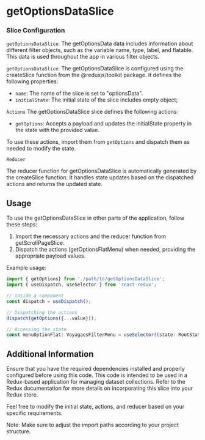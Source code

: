 # getOptionsDataSlice

### Slice Configuration
```getOptionsDataSlice```: The getOptionsData data includes information about different filter objects, such as the variable name, type, label, and flatable. This data is used throughout the app in various filter objects.


```getOptionsDataSlice```: The getOptionsDataSlice is configured using the createSlice function from the @reduxjs/toolkit package. It defines the following properties:
- `name`: The name of the slice is set to "optionsData".
- `initialState`: The initial state of the slice includes empty object;

`Actions`
The getOptionsDataSlice slice defines the following actions:

- `getOptions`: Accepts a payload and updates the initialState property in the state with the provided value.

To use these actions, import them from `getOptions` and dispatch them as needed to modify the state.

``Reducer``

The reducer function for getOptionsDataSlice is automatically generated by the createSlice function. It handles state updates based on the dispatched actions and returns the updated state.

## Usage
To use the getOptionsDataSlice in other parts of the application, follow these steps:

1) Import the necessary actions and the reducer function from getScrollPageSlice.
2) Dispatch the actions (getOptionsFlatMenu) when needed, providing the appropriate payload values.

Example usage:


```jsx
import { getOptions} from './path/to/getOptionsDataSlice';
import { useDispatch, useSelector } from 'react-redux';

// Inside a component
const dispatch = useDispatch();

// Dispatching the actions
dispatch(getOptions({...value}));

// Accessing the state
const menuOptionFlat: VoyagaesFilterMenu = useSelector((state: RootState) => state.getOptions.value);


```


## Additional Information
Ensure that you have the required dependencies installed and properly configured before using this code. This code is intended to be used in a Redux-based application for managing dataset collections. Refer to the Redux documentation for more details on incorporating this slice into your Redux store.

Feel free to modify the initial state, actions, and reducer based on your specific requirements.

Note: Make sure to adjust the import paths according to your project structure.
